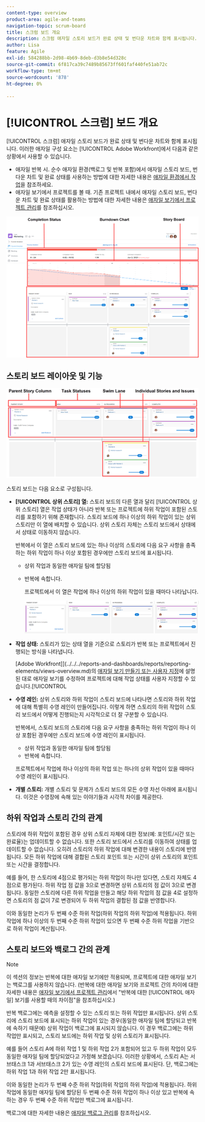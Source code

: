 ```yaml
---
content-type: overview
product-area: agile-and-teams
navigation-topic: scrum-board
title: 스크럼 보드 개요
description: 스크럼 애자일 스토리 보드가 완료 상태 및 번다운 차트와 함께 표시됩니다.
author: Lisa
feature: Agile
exl-id: 584288bb-2d98-4b69-8deb-d3b8e54d328c
source-git-commit: 6f817ca39c7489b85673ff601faf440fe51ab72c
workflow-type: tm+mt
source-wordcount: '878'
ht-degree: 0%

---
```


# [!UICONTROL 스크럼] 보드 개요

[!UICONTROL 스크럼] 애자일 스토리 보드가 완료 상태 및 번다운 차트와 함께 표시됩니다. 이러한 애자일 구성 요소는 [!UICONTROL Adobe Workfront]에서 다음과 같은 상황에서 사용할 수 있습니다.

* 애자일 반복 시. 순수 애자일 환경(백로그 및 반복 포함)에서 애자일 스토리 보드, 번다운 차트 및 완료 상태를 사용하는 방법에 대한 자세한 내용은 [애자일 환경에서 작업](../../../agile/work-in-an-agile-environment/work-in-an-agile-environment.md)을 참조하세요.
* 애자일 보기에서 프로젝트를 볼 때. 기존 프로젝트 내에서 애자일 스토리 보드, 번다운 차트 및 완료 상태를 활용하는 방법에 대한 자세한 내용은 [애자일 보기에서 프로젝트 관리](../../../manage-work/projects/manage-projects/manage-projects-in-agile-view.md)를 참조하십시오.

![애자일 반복](assets/agile-iteration-with-callouts.png)

## 스토리 보드 레이아웃 및 기능

![애자일 스토리 보드](assets/agile-storyboard-callouts.png)

스토리 보드는 다음 요소로 구성됩니다.

* **[!UICONTROL 상위 스토리] 열:** 스토리 보드의 다른 열과 달리 [!UICONTROL 상위 스토리] 열은 작업 상태가 아니라 반복 또는 프로젝트에 하위 작업이 포함된 스토리를 포함하기 위해 존재합니다. 스토리 보드에 하나 이상의 하위 작업이 있는 상위 스토리만 이 열에 배치할 수 있습니다. 상위 스토리 자체는 스토리 보드에서 상태에서 상태로 이동하지 않습니다.

  반복에서 이 열은 스토리 보드에 있는 하나 이상의 스토리에 다음 요구 사항을 충족하는 하위 작업이 하나 이상 포함된 경우에만 스토리 보드에 표시됩니다.

   * 상위 작업과 동일한 애자일 팀에 할당됨
   * 반복에 속합니다.

     프로젝트에서 이 열은 작업에 하나 이상의 하위 작업이 있을 때마다 나타납니다.

     ![상위 스토리 열](assets/agile-parentstory-swimlane.png)

* **작업 상태:** 스토리가 있는 상태 열을 기준으로 스토리가 반복 또는 프로젝트에서 진행되는 방식을 나타냅니다.

  [Adobe Workfront]](../../../reports-and-dashboards/reports/reporting-elements/views-overview.md)의 [애자일 보기 만들기 또는 사용자 지정](../../../reports-and-dashboards/reports/reporting-elements/views-overview.md#customizing-an-agile-view)에 설명된 대로 애자일 보기를 수정하여 프로젝트에 대해 작업 상태를 사용자 지정할 수 있습니다.[!UICONTROL 

* **수영 레인:** 상위 스토리와 하위 작업이 스토리 보드에 나타나면 스토리와 하위 작업에 대해 특별히 수영 레인이 만들어집니다. 이렇게 하면 스토리의 하위 작업이 스토리 보드에서 어떻게 진행되는지 시각적으로 더 잘 구분할 수 있습니다.

  반복에서, 스토리 보드의 스토리에 다음 요구 사항을 충족하는 하위 작업이 하나 이상 포함된 경우에만 스토리 보드에 수영 레인이 표시됩니다.

   * 상위 작업과 동일한 애자일 팀에 할당됨
   * 반복에 속합니다.

  프로젝트에서 작업에 하나 이상의 하위 작업 또는 하나의 상위 작업이 있을 때마다 수영 레인이 표시됩니다.

* **개별 스토리:** 개별 스토리 및 문제가 스토리 보드의 모든 수영 차선 아래에 표시됩니다. 이것은 수영장에 속해 있는 이야기들과 시각적 차이를 제공한다.

## 하위 작업과 스토리 간의 관계

스토리에 하위 작업이 포함된 경우 상위 스토리 자체에 대한 정보(예: 포인트/시간 또는 완료율)는 업데이트할 수 없습니다. 또한 스토리 보드에서 스토리를 이동하여 상태를 업데이트할 수 없습니다. 오히려 스토리의 하위 작업에 대해 변경한 내용이 스토리에 반영됩니다. 모든 하위 작업에 대해 결합된 스토리 포인트 또는 시간이 상위 스토리의 포인트 또는 시간을 결정합니다.

예를 들어, 한 스토리에 4점으로 평가되는 하위 작업이 하나만 있다면, 스토리 자체도 4점으로 평가된다. 하위 작업 점 값을 3으로 변경하면 상위 스토리의 점 값이 3으로 변경됩니다. 동일한 스토리에 다른 하위 작업을 만들고 해당 하위 작업의 점 값을 4로 설정하면 스토리의 점 값이 7로 변경되어 두 하위 작업의 결합된 점 값을 반영합니다.

이와 동일한 논리가 두 번째 수준 하위 작업(하위 작업의 하위 작업)에 적용됩니다. 하위 작업에 하나 이상의 두 번째 수준 하위 작업이 있으면 두 번째 수준 하위 작업을 기반으로 하위 작업이 계산됩니다.

## 스토리 보드와 백로그 간의 관계

>[!NOTE]
>
>이 섹션의 정보는 반복에 대한 애자일 보기에만 적용되며, 프로젝트에 대한 애자일 보기는 백로그를 사용하지 않습니다. (반복에 대한 애자일 보기와 프로젝트 간의 차이에 대한 자세한 내용은 [애자일 보기에서 프로젝트 관리](../../../manage-work/projects/manage-projects/manage-projects-in-agile-view.md)에서 &quot;반복에 대한 [!UICONTROL 애자일] 보기를 사용할 때의 차이점&quot;을 참조하십시오.)

반복 백로그에는 예측을 설정할 수 있는 스토리 또는 하위 작업만 표시됩니다. 상위 스토리에 스토리 보드에 표시되는 하위 작업이 있는 경우(동일한 애자일 팀에 할당되고 반복에 속하기 때문에) 상위 작업이 백로그에 표시되지 않습니다. 이 경우 백로그에는 하위 작업만 표시되고, 스토리 보드에는 하위 작업 및 상위 스토리가 표시됩니다.

예를 들어 스토리 A에 하위 작업 1 및 하위 작업 2가 포함되어 있고 두 하위 작업이 모두 동일한 애자일 팀에 할당되었다고 가정해 보겠습니다. 이러한 상황에서, 스토리 A는 서브태스크 1과 서브태스크 2가 있는 수영 레인의 스토리 보드에 표시된다. 단, 백로그에는 하위 작업 1과 하위 작업 2만 표시됩니다.

이와 동일한 논리가 두 번째 수준 하위 작업(하위 작업의 하위 작업)에 적용됩니다. 하위 작업에 동일한 애자일 팀에 할당된 두 번째 수준 하위 작업이 하나 이상 있고 반복에 속하는 경우 두 번째 수준 하위 작업만 백로그에 표시됩니다.

백로그에 대한 자세한 내용은 [애자일 백로그 관리](../../../agile/work-in-an-agile-environment/manage-the-agile-backlog.md)를 참조하십시오.
